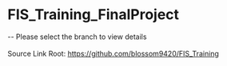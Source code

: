 # FIS_Training_FinalProject
 -- Please select the branch to view details <br/> <br/>
  Source Link Root: https://github.com/blossom9420/FIS_Training


 
